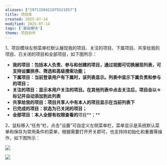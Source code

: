 ```yaml
---
aliases: ["1971150421075521057"]
title: 项目库
created: 2025-07-14
modified: 2025-07-14
tags: ['基础模块']
theme: 项目协作
---
```


1、项目模块左侧菜单栏默认展现我的项目、关注的项目、下属项目、共享给我的项目、已关闭的项目和全部项目，如下图所示：

- **我的项目：包括本人负责、参与和创建的项目，通过视图可切换展现列表，可支持设置排序、筛选和高级搜索功能；**
- **下属项目：当前登录用户有下属时，该列表显示。列表中显示下属负责和参与的项目；**
- **关注的项目：显示本用户关注的项目。在其他列表中点击关注后，项目会以☆标记并自动添加到此列表**
- **共享给我的项目：项目共享人中有本人的项目显示在当前列表下**
- **已完成的项目：状态为已关闭的项目；**
- **全部项目：本人全部有权限查看的**项目**；**

2、鼠标移入“任务”栏，点击“设置”可自定义左侧菜单栏，菜单显示是系统默认菜单和保存为常用条件的菜单，根据需要打开开关即可，也支持持初始化和重置等操作，如下图所示：

![](d9bdcc5c6ea8507e0191eb6f82a4fb0a.jpg)

![](c0c1e44c4cee9ba2dd5e8850aca9cfca.jpg)
